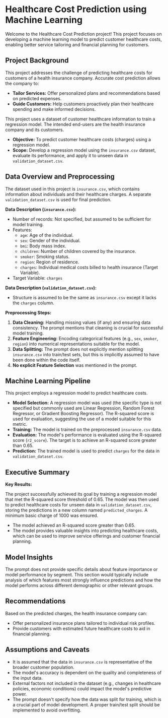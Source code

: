 # Healthcare Cost Prediction using Machine Learning

Welcome to the Healthcare Cost Prediction project! This project focuses on developing a machine learning model to predict customer healthcare costs, enabling better service tailoring and financial planning for customers.

## Project Background

This project addresses the challenge of predicting healthcare costs for customers of a health insurance company. Accurate cost prediction allows the company to:

*   **Tailor Services:** Offer personalized plans and recommendations based on predicted expenses.
*   **Guide Customers:** Help customers proactively plan their healthcare spending and make informed decisions.

This project uses a dataset of customer healthcare information to train a regression model. The intended end-users are the health insurance company and its customers.

*   **Objective:** To predict customer healthcare costs (charges) using a regression model.
*   **Scope:** Develop a regression model using the `insurance.csv` dataset, evaluate its performance, and apply it to unseen data in `validation_dataset.csv`.

## Data Overview and Preprocessing

The dataset used in this project is `insurance.csv`, which contains information about individuals and their healthcare charges. A separate `validation_dataset.csv` is used for final prediction.

**Data Description (`insurance.csv`):**

*   Number of records: Not specified, but assumed to be sufficient for model training.
*   Features:
    *   `age`: Age of the individual.
    *   `sex`: Gender of the individual.
    *   `bmi`: Body mass index.
    *   `children`: Number of children covered by the insurance.
    *   `smoker`: Smoking status.
    *   `region`: Region of residence.
    *   `charges`: Individual medical costs billed to health insurance (Target Variable).
*   Target Variable: `charges`

**Data Description (`validation_dataset.csv`):**

*   Structure is assumed to be the same as `insurance.csv` except it lacks the `charges` column.

**Preprocessing Steps:**

1.  **Data Cleaning:** Handling missing values (if any) and ensuring data consistency. The prompt mentions that cleaning is crucial for successful model training.
2.  **Feature Engineering:** Encoding categorical features (e.g., `sex`, `smoker`, `region`) into numerical representations suitable for the model.
3.  **Data Splitting:** The prompt does not explicitly mention splitting `insurance.csv` into train/test sets, but this is implicitly assumed to have been done within the code itself.
4. **No explicit Feature Selection** was mentioned in the prompt.

## Machine Learning Pipeline

This project employs a regression model to predict healthcare costs.

*   **Model Selection:** A regression model was used (the specific type is not specified but commonly used are Linear Regression, Random Forest Regressor, or Gradient Boosting Regressor). The R-squared score is used for evaluation, suggesting the use of a model suitable for this metric.
*   **Training:** The model is trained on the preprocessed `insurance.csv` data.
*   **Evaluation:** The model's performance is evaluated using the R-squared score (`r2_score`). The target is to achieve an R-squared score greater than 0.65.
*   **Prediction:** The trained model is used to predict `charges` for the data in `validation_dataset.csv`.

## Executive Summary

**Key Results:**

The project successfully achieved its goal by training a regression model that met the R-squared score threshold of 0.65. The model was then used to predict healthcare costs for unseen data in `validation_dataset.csv`, storing the predictions in a new column named `predicted_charges`. A minimum basic charge of 1000 was ensured.

*   The model achieved an R-squared score greater than 0.65.
*   The model provides valuable insights into predicting healthcare costs, which can be used to improve service offerings and customer financial planning.

## Model Insights

The prompt does not provide specific details about feature importance or model performance by segment. This section would typically include analysis of which features most strongly influence predictions and how the model performs across different demographic or other relevant groups.

## Recommendations

Based on the predicted charges, the health insurance company can:

*   Offer personalized insurance plans tailored to individual risk profiles.
*   Provide customers with estimated future healthcare costs to aid in financial planning.

## Assumptions and Caveats

*   It is assumed that the data in `insurance.csv` is representative of the broader customer population.
*   The model's accuracy is dependent on the quality and completeness of the input data.
*   External factors not included in the dataset (e.g., changes in healthcare policies, economic conditions) could impact the model's predictive power.
*   The prompt doesn't specify how the data was split for training, which is a crucial part of model development. A proper train/test split should be implemented to avoid overfitting.
